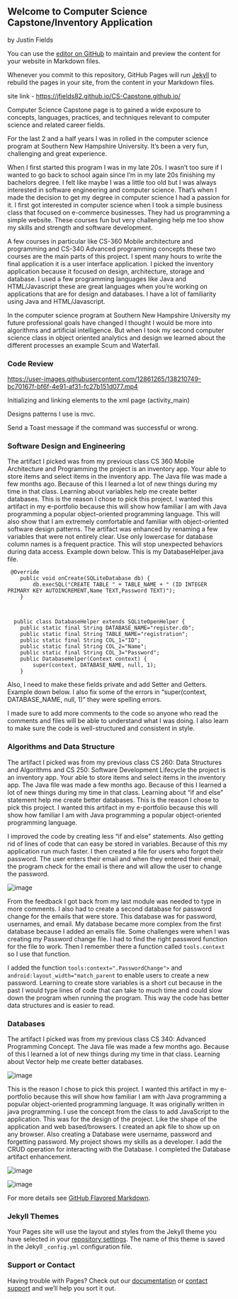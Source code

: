 ## Welcome to Computer Science Capstone/Inventory Application
by Justin Fields

You can use the [editor on GitHub](https://github.com/jfields82/CS-Capstone.github.io/edit/gh-pages/index.md) to maintain and preview the content for your website in Markdown files.

Whenever you commit to this repository, GitHub Pages will run [Jekyll](https://jekyllrb.com/) to rebuild the pages in your site, from the content in your Markdown files.



site link - https://jfields82.github.io/CS-Capstone.github.io/ 

Computer Science Capstone page is to gained a wide exposure to concepts, languages, practices, and techniques relevant to computer science and related career fields. 


For the last 2 and a half years I was in rolled in the computer science program at Southern New Hampshire University. It’s been a very fun, challenging and great experience.

When I first started this program I was in my late 20s. I wasn’t too sure if I wanted to go back to school again since I’m in my late 20s finishing my bachelors degree. I felt like maybe I was a little too old but I was always interested in software engineering and computer science. That’s when I made the decision to get my degree in computer science I had a passion for it. I first got interested in computer science when I took a simple business class that focused on e-commerce businesses. They had us programming a simple website. These courses fun but very challenging help me too show my skills and strength and software development.

A few courses in particular like CS-360 Mobile architecture and programming and CS-340 Advanced programming concepts these two courses are the main parts of this project. I spent many hours to write the final application it is a user interface application. I picked the inventory application because it focused on design, architecture, storage and database. I used a few programming languages like Java and HTML/Javascript these are great languages when you’re working on applications that are for design and databases. I have a lot of familiarity using Java and HTML/Javascript.

In the computer science program at Southern New Hampshire University my future professional goals have changed I thought I would be more into algorithms and artificial intelligence. But when I took my second computer science class in object oriented analytics and design we learned about the different processes an example Scum and Waterfall.



###  Code Review




https://user-images.githubusercontent.com/12861265/138210749-bc70167f-bf6f-4e91-af31-fc27b151d077.mp4



Initializing and linking elements to the xml
page (activity_main)

Designs patterns I use is mvc.

Send a Toast message if the command was successful or wrong.



###  Software Design and Engineering
The artifact I picked was from my previous class CS 360 Mobile Architecture and Programming the project is an inventory app. Your able to store items and select items in the inventory app. The Java file was made a few months ago. Because of this I learned a lot of new things during my time in that class. Learning about variables help me create better databases. This is the reason I chose to pick this project. I wanted this artifact in my e-portfolio because this will show how familiar I am with Java programming a popular object-oriented programming language. This will also show that I am extremely comfortable and familiar with object-oriented software design patterns. The artifact was enhanced by renaming a few variables that were not entirely clear. Use only lowercase for database column names is a frequent practice. This will stop unexpected behaviors during data access. Example down below. This is my DatabaseHelper.java file. 


     @Override
        public void onCreate(SQLiteDatabase db) {
            db.execSQL("CREATE TABLE " + TABLE_NAME + " (ID INTEGER PRIMARY KEY AUTOINCREMENT,Name TEXT,Password TEXT)"); 
        } 
        
    

      public class DatabaseHelper extends SQLiteOpenHelper {
        public static final String DATABASE_NAME="register.db";
        public static final String TABLE_NAME="registration";
        public static final String COL_1="ID";
        public static final String COL_2="Name";
        public static final String COL_3="Password";
        public DatabaseHelper(Context context) {
            super(context, DATABASE_NAME, null, 1);
        }
      
         
        
Also, I need to make these fields private and add Setter and Getters. Example down below. I also fix some of the errors in “super(context, DATABASE_NAME, null, 1)” they were spelling errors.

 I made sure to add more comments to the code so anyone who read the comments and files will be able to understand what I was doing. I also learn to make sure the code is well-structured and consistent in style.


 
###  Algorithms and Data Structure

The artifact I picked was from my previous class CS 260: Data Structures and Algorithms and CS 250: Software Development Lifecycle the project is an inventory app. Your able to store items and select items in the inventory app. The Java file was made a few months ago. Because of this I learned a lot of new things during my time in that class. Learning about “if and else” statement help me create better databases. This is the reason I chose to pick this project. I wanted this artifact in my e-portfolio because this will show how familiar I am with Java programming a popular object-oriented programming language. 

I improved the code by creating less “if and else” statements. Also getting rid of lines of code that can easy be stored in variables. Because of this my application run much faster. I then created a file for users who forgot their password. The user enters their email and when they entered their email, the program check for the email is there and will allow the user to change the password.

![image](https://user-images.githubusercontent.com/12861265/137578994-f56c3385-3034-4df4-89d8-9fff2559478f.png)


From the feedback I got back from my last module was needed to type in more comments. I also had to create a second database for password change for the emails that were store. This database was for password, usernames, and email. My database became more complex from the first database because I added an emails file.
Some challenges were when I was creating my Password change file. I had to find the right password function for the file to work. Then I remember there a function called `tools.context` so I use that function.

I added the function `tools:context=".PasswordChange">` and `android:layout_width="match_parent` to enable users to create a new password. Learning to create store variables is a short cut because in the past I would type lines of code that can take to much time and could slow down the program when running the program. This way the code has better data structures and is easier to read.



###  Databases

The artifact I picked was from my previous class CS 340: Advanced Programming Concept. The Java file was made a few months ago. Because of this I learned a lot of new things during my time in that class. Learning about Vector help me create better databases. 

![image](https://user-images.githubusercontent.com/12861265/137579190-31c84497-6d18-4b55-9195-5825123f6e1e.png)

This is the reason I chose to pick this project. I wanted this artifact in my e-portfolio because this will show how familiar I am with Java programming a popular object-oriented programming language. It was originally written in java programming. I use the concept from the class to add JavaScript to the application.  This was for the design of the project. Like the shape of the application and web based/browsers. I created an apk file to show up on any browser. Also creating a Database were username, password and forgetting password. My project shows my skills as a developer. I add the CRUD operation for interacting with the Database. I completed the Database artifact enhancement. 

![image](https://user-images.githubusercontent.com/12861265/137579215-009eb230-85fe-48ff-b284-089c695a54d9.png)

![image](https://user-images.githubusercontent.com/12861265/137579225-bf1285a3-f564-4a1f-9ec0-0c223fe0905a.png)






For more details see [GitHub Flavored Markdown](https://guides.github.com/features/mastering-markdown/).

### Jekyll Themes

Your Pages site will use the layout and styles from the Jekyll theme you have selected in your [repository settings](https://github.com/jfields82/CS-Capstone.github.io/settings/pages). The name of this theme is saved in the Jekyll `_config.yml` configuration file.

### Support or Contact

Having trouble with Pages? Check out our [documentation](https://docs.github.com/categories/github-pages-basics/) or [contact support](https://support.github.com/contact) and we’ll help you sort it out.
